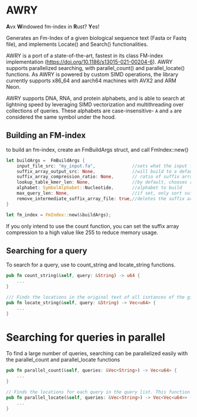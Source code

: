 # AWRY
**A**vx **W**indowed fm-index in **R**ust? **Y**es!

Generates an Fm-Index of a given biological sequence text (Fasta or Fastq file), and implements Locate() and Search() functionalities.

AWRY is a port of a state-of-the-art, fastest in its class FM-index implementation (https://doi.org/10.1186/s13015-021-00204-6). AWRY supports parallelized searching, with parallel_count() and parallel_locate() functions. As AWRY is powered by custom SIMD operations, the library currently supports x86_64 and aarch64 machines with AVX2 and ARM Neon.

AWRY supports DNA, RNA, and protein alphabets, and is able to search at lightning speed by leveraging SIMD vectorization and multithreading over collections of queries. These alphabets are case-insensitive- `A` and `a` are considered the same symbol under the hood.

## Building an FM-index
to build an fm-index, create an FmBuildArgs struct, and call FmIndex::new()
```rust
let buildArgs =  FmBuildArgs {
    input_file_src: "my_input.fa",              //sets what the input file for the database text will be
    suffix_array_output_src: None,              //will build to a default location
    suffix_array_compression_ratio: None,       // ratio of suffix array compression, 8 by default
    lookup_table_kmer_len: None,                //by default, chooses reasonable table sizes (Dna=13, Amino=5)
    alphabet: SymbolAlphabet::Nucleotide,       //alphabet to build
    max_query_len: None,                        //if set, only sort suffix array up to n positions
    remove_intermediate_suffix_array_file: true,//deletes the suffix array file if true
}

let fm_index = FmIndex::new(&buildArgs);
```

If you only intend to use the count function, you can set the suffix array compression to a high value like 255 to reduce memory usage. 


## Searching for a query
To search for a query, use to count_string and locate_string functions.

```rust
pub fn count_string(&self, query: &String) -> u64 {
    ...
}

/// Finds the locations in the original text of all isntances of the given query.
pub fn locate_string(&self, query: &String) -> Vec<u64> {
    ...
}
```

# Searching for queries in parallel
To find a large number of queries, searching can be parallelized easily with the parallel_count and parallel_locate functions

```rust
pub fn parallel_count(&self, queries: &Vec<String>) -> Vec<u64> {
    ...
}

// Finds the locations for each query in the query list. This function uses rayon's into_par_iter() for parallelism.
pub fn parallel_locate(&self, queries: &Vec<String>) -> Vec<Vec<u64>> {
    ...
}
```